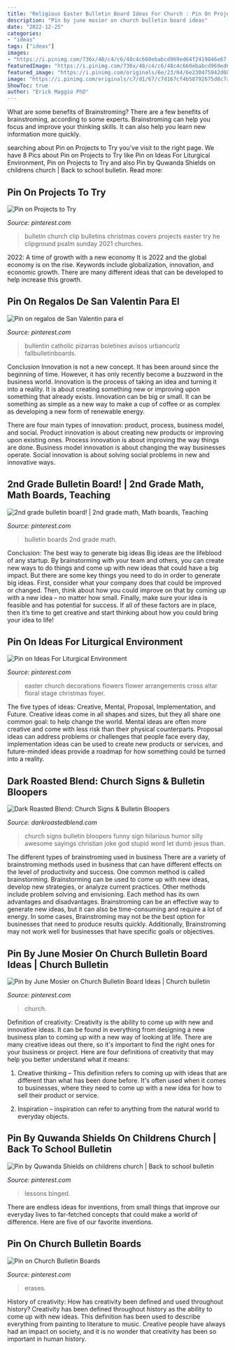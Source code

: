 ```yaml
---
title: "Religious Easter Bulletin Board Ideas For Church : Pin On Projects To Try"
description: "Pin by june mosier on church bulletin board ideas"
date: "2022-12-25"
categories:
- "ideas"
tags: ["ideas"]
images:
- "https://i.pinimg.com/736x/48/c4/c6/48c4c660ebabcd969ed64f2419846e67.jpg"
featuredImage: "https://i.pinimg.com/736x/48/c4/c6/48c4c660ebabcd969ed64f2419846e67.jpg"
featured_image: "https://i.pinimg.com/originals/6e/23/04/6e230475942d688ec41b31acaf428b5a.jpg"
image: "https://i.pinimg.com/originals/c7/d1/67/c7d167cf4b58792675d8c7ad0bdb8667.jpg"
ShowToc: true
author: "Erick Maggio PhD"
---
```



What are some benefits of Brainstroming?
There are a few benefits of brainstroming, according to some experts. Brainstroming can help you focus and improve your thinking skills. It can also help you learn new information more quickly.

	

		
searching about Pin on Projects to Try you've visit to the right page. We have 8 Pics about Pin on Projects to Try like Pin on Ideas For Liturgical Environment, Pin on Projects to Try and also Pin by Quwanda Shields on childrens church | Back to school bulletin. Read more:
		
    
## Pin On Projects To Try

<img loading=lazy src="https://i.pinimg.com/736x/7a/4b/d3/7a4bd39cf1588a5585d96647db6cc9aa--cover-art-church-bulletins.jpg" onerror="this.onerror=null;this.src='https://tse3.mm.bing.net/th?id=OIP.UHX0OtKY7zFiYaDNzS5VYwHaHa&amp;pid=15.1';" alt="Pin on Projects to Try">

_Source: pinterest.com_

>bulletin church clip bulletins christmas covers projects easter try he clipground psalm sunday 2021 churches. 

	

2022: A time of growth with a new economy
It is 2022 and the global economy is on the rise. Keywords include globalization, innovation, and economic growth. There are many different ideas that can be developed to help increase this growth.

    
## Pin On Regalos De San Valentin Para El

<img loading=lazy src="https://i.pinimg.com/736x/fe/09/92/fe099293a32839a0bab50f52e34c4850.jpg" onerror="this.onerror=null;this.src='https://tse4.mm.bing.net/th?id=OIP.T6BWZzRZVh5-FfhS4j-RQwAAAA&amp;pid=15.1';" alt="Pin on regalos de San Valentin para el">

_Source: pinterest.com_

>bullentin catholic pizarras boletines avisos urbancurlz fallbulletinboards. 

	

Conclusion
Innovation is not a new concept. It has been around since the beginning of time. However, it has only recently become a buzzword in the business world.
Innovation is the process of taking an idea and turning it into a reality. It is about creating something new or improving upon something that already exists. Innovation can be big or small. It can be something as simple as a new way to make a cup of coffee or as complex as developing a new form of renewable energy.

There are four main types of innovation: product, process, business model, and social. Product innovation is about creating new products or improving upon existing ones. Process innovation is about improving the way things are done. Business model innovation is about changing the way businesses operate. Social innovation is about solving social problems in new and innovative ways.

    
## 2nd Grade Bulletin Board! | 2nd Grade Math, Math Boards, Teaching

<img loading=lazy src="https://i.pinimg.com/originals/6e/23/04/6e230475942d688ec41b31acaf428b5a.jpg" onerror="this.onerror=null;this.src='https://tse4.mm.bing.net/th?id=OIP.XRRfi2KqIluLsFQHCl9UuQHaJ4&amp;pid=15.1';" alt="2nd grade bulletin board! | 2nd grade math, Math boards, Teaching">

_Source: pinterest.com_

>bulletin boards 2nd grade math. 

	

Conclusion: The best way to generate big ideas
Big ideas are the lifeblood of any startup. By brainstorming with your team and others, you can create new ways to do things and come up with new ideas that could have a big impact. But there are some key things you need to do in order to generate big ideas. First, consider what your company does that could be improved or changed. Then, think about how you could improve on that by coming up with a new idea – no matter how small. Finally, make sure your idea is feasible and has potential for success. If all of these factors are in place, then it’s time to get creative and start thinking about how you could bring your idea to life!

    
## Pin On Ideas For Liturgical Environment

<img loading=lazy src="https://i.pinimg.com/originals/86/23/30/862330a08e8976edf93cb39311e62d87.jpg" onerror="this.onerror=null;this.src='https://tse3.mm.bing.net/th?id=OIP.N-5a20g-HSTPaany019whAHaJ4&amp;pid=15.1';" alt="Pin on Ideas For Liturgical Environment">

_Source: pinterest.com_

>easter church decorations flowers flower arrangements cross altar floral stage christmas foyer. 

	

The five types of ideas: Creative, Mental, Proposal, Implementation, and Future.
Creative ideas come in all shapes and sizes, but they all share one common goal: to help change the world. Mental ideas are often more creative and come with less risk than their physical counterparts. Proposal ideas can address problems or challenges that people face every day, implementation ideas can be used to create new products or services, and future-minded ideas provide a roadmap for how something could be turned into a reality.

    
## Dark Roasted Blend: Church Signs &amp; Bulletin Bloopers

<img loading=lazy src="http://farm1.static.flickr.com/152/352449016_4ded27c1ee_o.jpg" onerror="this.onerror=null;this.src='https://tse2.mm.bing.net/th?id=OIP.ygM3urAbyK4KTd7IdRmDEQHaG3&amp;pid=15.1';" alt="Dark Roasted Blend: Church Signs &amp; Bulletin Bloopers">

_Source: darkroastedblend.com_

>church signs bulletin bloopers funny sign hilarious humor silly awesome sayings christian joke god stupid word let dumb jesus than. 

	

The different types of brainstroming used in business
There are a variety of brainstroming methods used in business that can have different effects on the level of productivity and success. One common method is called brainstorming. Brainstorming can be used to come up with new ideas, develop new strategies, or analyze current practices. Other methods include problem solving and envisioning. Each method has its own advantages and disadvantages.
Brainstroming can be an effective way to generate new ideas, but it can also be time-consuming and require a lot of energy. In some cases, Brainstroming may not be the best option for businesses that need to produce results quickly. Additionally, Brainstroming may not work well for businesses that have specific goals or objectives.

    
## Pin By June Mosier On Church Bulletin Board Ideas | Church Bulletin

<img loading=lazy src="https://i.pinimg.com/originals/c7/d1/67/c7d167cf4b58792675d8c7ad0bdb8667.jpg" onerror="this.onerror=null;this.src='https://tse4.mm.bing.net/th?id=OIP.LRrJlBklayKkuOWRyxo3AgHaJ4&amp;pid=15.1';" alt="Pin by June Mosier on Church Bulletin Board Ideas | Church bulletin">

_Source: pinterest.com_

>church. 

	

Definition of creativity:
Creativity is the ability to come up with new and innovative ideas. It can be found in everything from designing a new business plan to coming up with a new way of looking at life. There are many creative ideas out there, so it's important to find the right ones for your business or project. Here are four definitions of creativity that may help you better understand what it means: 
1. Creative thinking – This definition refers to coming up with ideas that are different than what has been done before. It's often used when it comes to businesses, where they need to come up with a new idea for how to sell their product or service. 

2. Inspiration – inspiration can refer to anything from the natural world to everyday objects.

    
## Pin By Quwanda Shields On Childrens Church | Back To School Bulletin

<img loading=lazy src="https://i.pinimg.com/736x/c0/97/ec/c097ec17560f3d18f48ecc2a85253a43--church-bulletin-boards-children-church.jpg" onerror="this.onerror=null;this.src='https://tse4.mm.bing.net/th?id=OIP.6qkQHmGH0nJ03ILjHscE5gHaLG&amp;pid=15.1';" alt="Pin by Quwanda Shields on childrens church | Back to school bulletin">

_Source: pinterest.com_

>lessons binged. 

	

There are endless ideas for inventions, from small things that improve our everyday lives to far-fetched concepts that could make a world of difference. Here are five of our favorite inventions.

    
## Pin On Church Bulletin Boards

<img loading=lazy src="https://i.pinimg.com/736x/48/c4/c6/48c4c660ebabcd969ed64f2419846e67.jpg" onerror="this.onerror=null;this.src='https://tse3.mm.bing.net/th?id=OIP.X6shB3B4Xia23VY0JA5KyAHaHZ&amp;pid=15.1';" alt="Pin on Church Bulletin Boards">

_Source: pinterest.com_

>erases. 

	

History of creativity: How has creativity been defined and used throughout history?
Creativity has been defined throughout history as the ability to come up with new ideas. This definition has been used to describe everything from painting to literature to music. Creative people have always had an impact on society, and it is no wonder that creativity has been so important in human history.

